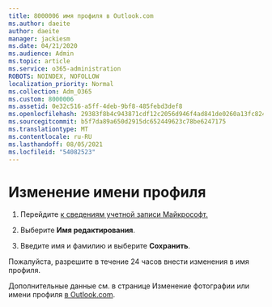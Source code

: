 ```yaml
---
title: 8000006 имя профиля в Outlook.com
ms.author: daeite
author: daeite
manager: jackiesm
ms.date: 04/21/2020
ms.audience: Admin
ms.topic: article
ms.service: o365-administration
ROBOTS: NOINDEX, NOFOLLOW
localization_priority: Normal
ms.collection: Adm_O365
ms.custom: 8000006
ms.assetid: 0e32c516-a5ff-4deb-9bf8-485febd3def8
ms.openlocfilehash: 29383f8b4c943871cdf12c2056d946f4ad841de0260a13fc824031daa78c0e6a
ms.sourcegitcommit: b5f7da89a650d2915dc652449623c78be6247175
ms.translationtype: MT
ms.contentlocale: ru-RU
ms.lasthandoff: 08/05/2021
ms.locfileid: "54082523"
---
```

# <a name="change-your-profile-name"></a>Изменение имени профиля

1. Перейдите [к сведениям учетной записи Майкрософт.](https://go.microsoft.com/fwlink/p/?linkid=860841)
    
2. Выберите **Имя редактирования**. 
    
3. Введите имя и фамилию и выберите **Сохранить**. 
    
Пожалуйста, разрешите в течение 24 часов внести изменения в имя профиля.
  
Дополнительные данные см. в странице Изменение фотографии или имени профиля [в Outlook.com](https://go.microsoft.com/fwlink/?linkid=873110).
  

